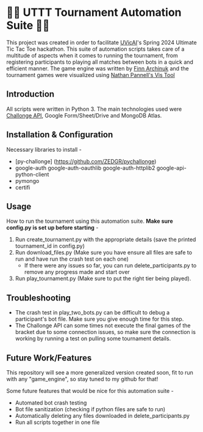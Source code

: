 # 👾👾 UTTT Tournament Automation Suite 👾👾

This project was created in order to facilitate [UVicAI](uvicai.ca)'s Spring 2024 Ultimate Tic Tac Toe hackathon. This suite of automation scripts takes care of a multitude of aspects when it comes to running the tournament, from registering participants to playing all matches between bots in a quick and efficient manner.
The game engine was written by [Finn Archinuk](https://github.com/finnarchinuk/UTTT) and the tournament games were visualized using [Nathan Pannell's Vis Tool](https://github.com/NathanPannell/uttt-visual)

## Introduction

All scripts were written in Python 3. The main technologies used were [Challonge API](https://challonge.com/), Google Form/Sheet/Drive and MongoDB Atlas.

## Installation & Configuration

Necessary libraries to install -

- [py-challonge] (https://github.com/ZEDGR/pychallonge)
- google-auth google-auth-oauthlib google-auth-httplib2 google-api-python-client
- pymongo
- certifi

## Usage

How to run the tournament using this automation suite. **Make sure config.py is set up before starting** -

1. Run create_tournament.py with the appropriate details (save the printed tournament_id in config.py)
2. Run download_files.py (Make sure you have ensure all files are safe to run and have run the crash test on each one)
   - If there were any issues so far, you can run delete_participants.py to remove any progress made and start over
3. Run play_tournament.py (Make sure to put the right tier being played).

## Troubleshooting

- The crash test in play_two_bots.py can be difficult to debug a participant's bot file. Make sure you give enough time for this step.
- The Challonge API can some times not execute the final games of the bracket due to some connection issues, so make sure the connection is working by running a test on pulling some tournament details.

## Future Work/Features

This repository will see a more generalized version created soon, fit to run with any "game_engine", so stay tuned to my github for that!

Some future features that would be nice for this automation suite -

- Automated bot crash testing
- Bot file sanitization (checking if python files are safe to run)
- Automatically deleting any files downloaded in delete_participants.py
- Run all scripts together in one file
